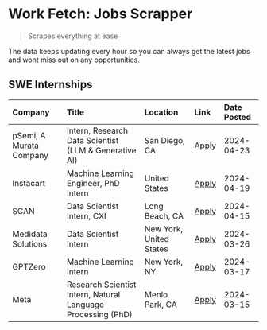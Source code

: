 # Work Fetch: Jobs Scrapper
> Scrapes everything at ease

The data keeps updating every hour so you can always get the latest jobs and wont miss out on any opportunities.

## SWE Internships
<!--START_SECTION:workfetch-->
| Company                 | Title                                                        | Location                | Link                                                                                                                                                                                                                                                                       | Date Posted   |
|:------------------------|:-------------------------------------------------------------|:------------------------|:---------------------------------------------------------------------------------------------------------------------------------------------------------------------------------------------------------------------------------------------------------------------------|:--------------|
| pSemi, A Murata Company | Intern, Research Data Scientist (LLM & Generative AI)        | San Diego, CA           | [Apply](https://www.linkedin.com/jobs/view/intern-research-data-scientist-llm-generative-ai-at-psemi-a-murata-company-3887074168?position=4&pageNum=0&refId=sRsrSoqWkeEnxlkYNm1eVQ%3D%3D&trackingId=WxAcmKp3SOEZpsspovfKgg%3D%3D&trk=public_jobs_jserp-result_search-card) | 2024-04-23    |
| Instacart               | Machine Learning Engineer, PhD Intern                        | United States           | [Apply](https://www.linkedin.com/jobs/view/machine-learning-engineer-phd-intern-at-instacart-3901991739?position=2&pageNum=0&refId=sRsrSoqWkeEnxlkYNm1eVQ%3D%3D&trackingId=JqHNV0RpEliU2FfMZfTSJQ%3D%3D&trk=public_jobs_jserp-result_search-card)                          | 2024-04-19    |
| SCAN                    | Data Scientist Intern, CXI                                   | Long Beach, CA          | [Apply](https://www.linkedin.com/jobs/view/data-scientist-intern-cxi-at-scan-3899690492?position=9&pageNum=0&refId=sRsrSoqWkeEnxlkYNm1eVQ%3D%3D&trackingId=zMAjDKCu0jzF58faYec21A%3D%3D&trk=public_jobs_jserp-result_search-card)                                          | 2024-04-15    |
| Medidata Solutions      | Data Scientist Intern                                        | New York, United States | [Apply](https://www.linkedin.com/jobs/view/data-scientist-intern-at-medidata-solutions-3810253704?position=8&pageNum=0&refId=sRsrSoqWkeEnxlkYNm1eVQ%3D%3D&trackingId=c3j8E%2FIgPSdppuaG2%2F%2Frlg%3D%3D&trk=public_jobs_jserp-result_search-card)                          | 2024-03-26    |
| GPTZero                 | Machine Learning Intern                                      | New York, NY            | [Apply](https://www.linkedin.com/jobs/view/machine-learning-intern-at-gptzero-3860723963?position=7&pageNum=0&refId=sRsrSoqWkeEnxlkYNm1eVQ%3D%3D&trackingId=sILiCU3EojHtOWHGjhBwFQ%3D%3D&trk=public_jobs_jserp-result_search-card)                                         | 2024-03-17    |
| Meta                    | Research Scientist Intern, Natural Language Processing (PhD) | Menlo Park, CA          | [Apply](https://www.linkedin.com/jobs/view/research-scientist-intern-natural-language-processing-phd-at-meta-3858718375?position=10&pageNum=0&refId=sRsrSoqWkeEnxlkYNm1eVQ%3D%3D&trackingId=U0JWukaYj1Ox%2FSrFpe442g%3D%3D&trk=public_jobs_jserp-result_search-card)       | 2024-03-15    |
<!--END_SECTION:workfetch-->
